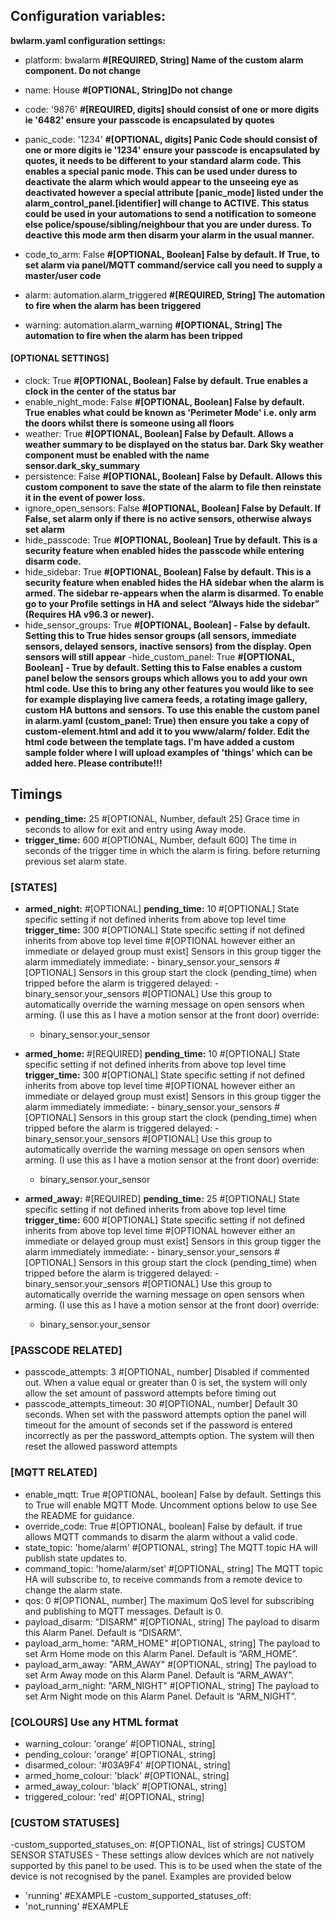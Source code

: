 ## Configuration variables:

**bwlarm.yaml configuration settings:**

- platform: bwalarm **#[REQUIRED, String] Name of the custom alarm component. Do not change**
- name: House **#[OPTIONAL, String]Do not change**

- code: '9876' **#[REQUIRED, digits] should consist of one or more digits ie '6482' ensure your passcode is encapsulated by quotes**
- panic_code: '1234' **#[OPTIONAL, digits] Panic Code should consist of one or more digits ie '1234' ensure your passcode is encapsulated by quotes, it needs to be different to your standard alarm code. This enables a special panic mode. This can be used under duress to deactivate the alarm which would appear to the unseeing eye as deactivated however a special attribute [panic_mode] listed under the alarm_control_panel.[identifier] will change to ACTIVE. This status could be used in your automations to send a notification to someone else police/spouse/sibling/neighbour that you are under duress. To deactive this mode arm then disarm your alarm in the usual manner.**

- code_to_arm: False **#[OPTIONAL, Boolean] False by default. If True, to set alarm via panel/MQTT command/service call you need to supply a master/user code**

- alarm: automation.alarm_triggered **#[REQUIRED, String] The automation to fire when the alarm has been triggered**
- warning: automation.alarm_warning **#[OPTIONAL, String] The automation to fire when the alarm has been tripped**
#### [OPTIONAL SETTINGS]
- clock: True  **#[OPTIONAL, Boolean] False by default. True enables a clock in the center of the status bar**
- enable_night_mode: False **#[OPTIONAL, Boolean] False by default. True enables what could be known as 'Perimeter Mode' i.e. only arm the doors whilst there is someone using all floors**
- weather: True **#[OPTIONAL, Boolean] False by Default. Allows a weather summary to be displayed on the status bar. Dark Sky weather component must be enabled with the name sensor.dark_sky_summary**
- persistence: False **#[OPTIONAL, Boolean] False by Default. Allows this custom component to save the state of the alarm to file then reinstate it in the event of power loss.**
- ignore_open_sensors: False **#[OPTIONAL, Boolean] False by Default. If False, set alarm only if there is no active sensors, otherwise always set alarm**
- hide_passcode: True **#[OPTIONAL, Boolean] True by default. This is a security feature when enabled hides the passcode while entering disarm code.**
- hide_sidebar: True **#[OPTIONAL, Boolean] False by default. This is a security feature when enabled hides the HA sidebar when the alarm is armed. The sidebar re-appears when the alarm is disarmed. To enable go to your Profile settings in HA and select “Always hide the sidebar” (Requires HA v96.3 or newer).**
- hide_sensor_groups: True **#[OPTIONAL, Boolean] - False by default. Setting this to True hides sensor groups (all sensors, immediate sensors, delayed sensors, inactive sensors) from the display. Open sensors will still appear**
-hide_custom_panel: True **#[OPTIONAL, Boolean] - True by default. Setting this to False enables a custom panel below the sensors groups which allows you to add your own html code. Use this to bring any other features you would like to see for example displaying live camera feeds, a rotating image gallery, custom HA buttons and sensors. To use this enable the custom panel in alarm.yaml (custom_panel: True) then ensure you take a copy of custom-element.html and add it to you www/alarm/ folder. Edit the html code between the template tags. I'm have added a custom sample folder where I will upload examples of 'things' which can be added here. Please contribute!!!**

## Timings
- **pending_time:** 25 #[OPTIONAL, Number, default 25] Grace time in seconds to allow for exit and entry using Away mode.
- **trigger_time:** 600 #[OPTIONAL, Number, default 600] The time in seconds of the trigger time in which the alarm is firing.  before returning previous set alarm state.

### [STATES]
- **armed_night:** #[OPTIONAL]
    **pending_time:** 10 #[OPTIONAL] State specific setting if not defined inherits from above top level time
    **trigger_time:** 300 #[OPTIONAL] State specific setting if not defined inherits from above top level time
    #[OPTIONAL however either an immediate or delayed group must exist] Sensors in this group tigger the alarm immediately
    immediate:
      - binary_sensor.your_sensors
    #[OPTIONAL] Sensors in this group start the clock (pending_time) when tripped before the alarm is triggered
    delayed:
      - binary_sensor.your_sensors
    #[OPTIONAL] Use this group to automatically override the warning message on open sensors when arming. (I use this as I have a motion sensor at the front door)
    override:
    - binary_sensor.your_sensor

- **armed_home:** #[REQUIRED]
    **pending_time:** 10 #[OPTIONAL] State specific setting if not defined inherits from above top level time
    **trigger_time:** 300 #[OPTIONAL] State specific setting if not defined inherits from above top level time
    #[OPTIONAL however either an immediate or delayed group must exist] Sensors in this group tigger the alarm immediately
    immediate:
      - binary_sensor.your_sensors
    #[OPTIONAL] Sensors in this group start the clock (pending_time) when tripped before the alarm is triggered
    delayed:
      - binary_sensor.your_sensors
    #[OPTIONAL] Use this group to automatically override the warning message on open sensors when arming. (I use this as I have a motion sensor at the front door)
    override:
    - binary_sensor.your_sensor

- **armed_away:** #[REQUIRED]
    **pending_time:** 25 #[OPTIONAL] State specific setting if not defined inherits from above top level time
    **trigger_time:** 600 #[OPTIONAL] State specific setting if not defined inherits from above top level time
    #[OPTIONAL however either an immediate or delayed group must exist] Sensors in this group tigger the alarm immediately
    immediate:
      - binary_sensor.your_sensors
    #[OPTIONAL] Sensors in this group start the clock (pending_time) when tripped before the alarm is triggered
    delayed:
      - binary_sensor.your_sensors
    #[OPTIONAL] Use this group to automatically override the warning message on open sensors when arming. (I use this as I have a motion sensor at the front door)
    override:
    - binary_sensor.your_sensor

### [PASSCODE RELATED]
- passcode_attempts: 3 #[OPTIONAL, number] Disabled if commented out. When a value equal or greater than 0 is set, the system will only allow the set amount of password attempts before timing out
- passcode_attempts_timeout: 30 #[OPTIONAL, number] Default 30 seconds. When set with the password attempts option the panel will timeout for the amount of seconds set if the password is entered incorrectly as per the password_attempts option. The system will then reset the allowed password attempts

### [MQTT RELATED]
- enable_mqtt: True #[OPTIONAL, boolean] False by default. Settings this to True will enable MQTT Mode. Uncomment options below to use See the README for guidance.
- override_code: True #[OPTIONAL, boolean] False by default. if true allows MQTT commands to disarm the alarm without a valid code.
- state_topic: 'home/alarm' #[OPTIONAL, string] The MQTT topic HA will publish state updates to.
- command_topic: 'home/alarm/set' #[OPTIONAL, string] The MQTT topic HA will subscribe to, to receive commands from a remote device to change the alarm state.
- qos: 0 #[OPTIONAL, number] The maximum QoS level for subscribing and publishing to MQTT messages. Default is 0.
- payload_disarm: "DISARM" #[OPTIONAL, string] The payload to disarm this Alarm Panel. Default is “DISARM”.
- payload_arm_home: "ARM_HOME" #[OPTIONAL, string] The payload to set Arm Home mode on this Alarm Panel. Default is “ARM_HOME”.
- payload_arm_away: "ARM_AWAY" #[OPTIONAL, string] The payload to set Arm Away mode on this Alarm Panel. Default is “ARM_AWAY”.
- payload_arm_night: "ARM_NIGHT" #[OPTIONAL, string] The payload to set Arm Night mode on this Alarm Panel. Default is “ARM_NIGHT”.

### [COLOURS]  Use any HTML format
- warning_colour: 'orange' #[OPTIONAL, string]
- pending_colour: 'orange' #[OPTIONAL, string]
- disarmed_colour: '#03A9F4' #[OPTIONAL, string]
- armed_home_colour: 'black' #[OPTIONAL, string]
- armed_away_colour: 'black' #[OPTIONAL, string]
- triggered_colour: 'red' #[OPTIONAL, string]

### [CUSTOM STATUSES]
-custom_supported_statuses_on: #[OPTIONAL, list of strings] CUSTOM SENSOR STATUSES - These settings allow devices which are not natively supported by this panel to be used. This is to be used when the state of the device is not recognised by the panel. Examples are provided below
  - 'running' #EXAMPLE
-custom_supported_statuses_off:
  - 'not_running' #EXAMPLE
